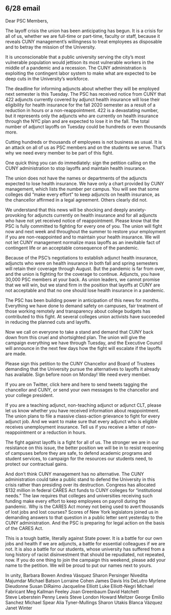 6/28 email
----
Dear PSC Members,
 
The layoff crisis the union has been anticipating has begun. It is a crisis for all of us, whether we are full-time or part-time, faculty or staff, because it reveals CUNY management’s willingness to treat employees as disposable and to betray the mission of the University.
 
It is unconscionable that a public university serving the city’s most vulnerable population would jettison its most vulnerable workers in the middle of a pandemic and a recession. The CUNY administration is exploiting the contingent labor system to make what are expected to be deep cuts in the University’s workforce.
 
The deadline for informing adjuncts about whether they will be employed next semester is this Tuesday. The PSC has received notice from CUNY that 422 adjuncts currently covered by adjunct health insurance will lose their eligibility for health insurance for the fall 2020 semester as a result of a reduction in hours or a non-reappointment. 422 is a devastating number, but it represents only the adjuncts who are currently on health insurance through the NYC plan and are expected to lose it in the fall. The total number of adjunct layoffs on Tuesday could be hundreds or even thousands more.
 
Cutting hundreds or thousands of employees is not business as usual. It is an attack on all of us as PSC members and on the students we serve. That’s why we need every member to be part of this fight. 
 
One quick thing you can do immediately: sign the petition calling on the CUNY administration to stop layoffs and maintain health insurance.
 
The union does not have the names or departments of the adjuncts expected to lose health insurance. We have only a chart provided by CUNY management, which lists the number per campus. You will see that some colleges did “make every effort” to keep adjuncts on health insurance, as the chancellor affirmed in a legal agreement. Others clearly did not.  
 
We understand that this news will be shocking and deeply anxiety-provoking for adjuncts currently on health insurance and for all adjuncts who have not yet received notice of reappointment. Please know that the PSC is fully committed to fighting for every one of you. The union will fight now and next week and throughout the summer to restore your employment if you are non-reappointed and to maintain your health insurance. We will not let CUNY management normalize mass layoffs as an inevitable fact of contingent life or an acceptable consequence of the pandemic.
 
Because of the PSC’s negotiations to establish adjunct health insurance, adjuncts who were on health insurance in both fall and spring semesters will retain their coverage through August. But the pandemic is far from over, and the union is fighting for the coverage to continue. Adjuncts, you have 30,000 PSC members at your back. As union leaders, we cannot promise that we will win, but we stand firm in the position that layoffs at CUNY are not acceptable and that no one should lose health insurance in a pandemic.
 
The PSC has been building power in anticipation of this news for months. Everything we have done to demand safety on campuses, fair treatment of those working remotely and transparency about college budgets has contributed to this fight. At several colleges union activists have succeeded in reducing the planned cuts and layoffs. 
 
Now we call on everyone to take a stand and demand that CUNY back down from this cruel and shortsighted plan.  The union will give the campaign everything we have through Tuesday, and the Executive Council will announce in the next few days how the fight will escalate if the layoffs are made.
 
Please sign this petition to the CUNY Chancellor and Board of Trustees demanding that the University pursue the alternatives to layoffs it already has available. Sign before noon on Monday!  We need every member. 
 
If you are on Twitter, click here and here to send tweets tagging the chancellor and CUNY, or send your own messages to the chancellor and your college president.
 
If you are a teaching adjunct, non-teaching adjunct or adjunct CLT, please let us know whether you have received information about reappointment.  The union plans to file a massive class-action grievance to fight for every adjunct job. And we want to make sure that every adjunct who is eligible receives unemployment insurance. Tell us if you receive a letter of non-reappointment or a reduction in hours.
 
The fight against layoffs is a fight for all of us. The stronger we are in our resistance on this issue, the better position we will be in to resist reopening of campuses before they are safe, to defend academic programs and student services, to campaign for the resources our students need, to protect our contractual gains.   
 
And don’t think CUNY management has no alternative. The CUNY administration could take a public stand to defend the University in this crisis rather than presiding over its destruction. Congress has allocated \$132 million in federal CARES Act funds to CUNY colleges for “institutional needs.” The law requires that colleges and universities receiving such funding make every effort to keep employees on payroll during the pandemic. Why is the CARES Act money not being used to avert thousands of lost jobs and lost courses?  Scores of New York legislators joined us in demanding answers to that question in a public letter sent yesterday to the CUNY administration.  And the PSC is preparing for legal action on the basis of the CARES Act. 
 
This is a tough battle, literally against State power. It is a battle for our own jobs and health if we are adjuncts, a battle for essential colleagues if we are not. It is also a battle for our students, whose university has suffered from a long history of racist disinvestment that should be repudiated, not repeated, now. If you do one thing to join the campaign this weekend, please add your name to the petition. We will be proud to put our names next to yours.
 
In unity,
Barbara Bowen
Andrea Vásquez
Sharon Persinger
Nivedita Majumdar
Michael Batson
Lorraine Cohen
James Davis
Iris DeLutro
Myrlene Dieudonne
Susan DiRaimo
Jacqueline Elliott
Luke Elliott-Negri
Michael Fabricant
Meg Kallman Feeley
Joan Greenbaum
David Hatchett  
Steve Leberstein
Penny Lewis
Steve London
Howard Meltzer
George Emilio Sanchez
Michael Spear
Alia Tyner-Mullings
Sharon Utakis
Blanca Vázquez
Janet Winter
